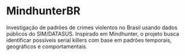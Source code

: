 # MindhunterBR
Investigação de padrões de crimes violentos no Brasil usando dados públicos do SIM/DATASUS. Inspirado em Mindhunter, o projeto busca identificar possíveis serial killers com base em padrões temporais, geográficos e comportamentais.
